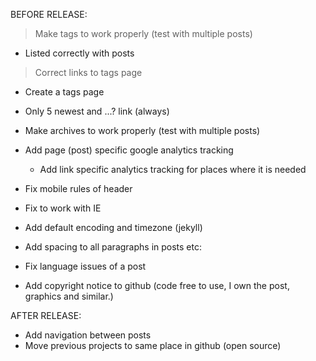 BEFORE RELEASE:

> Make tags to work properly     (test with multiple posts)
  + Listed correctly with posts
  > Correct links to tags page
  - Create a tags page
  - Only 5 newest and ...? link (always)

- Make archives to work properly (test with multiple posts)
- Add page (post) specific google analytics tracking
  - Add link specific analytics tracking for places where it is needed
- Fix mobile rules of header
- Fix to work with IE
- Add default encoding and timezone (jekyll)
- Add spacing to all paragraphs in posts etc:
- Fix language issues of a post
- Add copyright notice to github (code free to use, I own the post, graphics and similar.)

AFTER RELEASE:
- Add navigation between posts
- Move previous projects to same place in github (open source)
